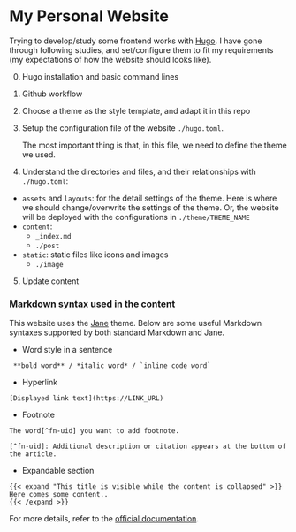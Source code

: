 # My Personal Website

Trying to develop/study some frontend works with [Hugo](https://gohugo.io).
I have gone through following studies, and set/configure them to fit my requirements (my expectations of how the website should looks like).

0. Hugo installation and basic command lines 
1. Github workflow 
2. Choose a theme as the style template, and adapt it in this repo
3. Setup the configuration file of the website `./hugo.toml`.
    
    The most important thing is that, in this file, we need to define the theme we used.

4. Understand the directories and files, and their relationships with `./hugo.toml`:
- `assets` and `layouts`: for the detail settings of the theme. Here is where we should change/overwrite the settings of the theme. Or, the website will be deployed with the configurations in `./theme/THEME_NAME` 
- `content`: 
    - `_index.md`
    - `./post`    
- `static`: static files like icons and images
    - `./image`
5. Update content 

### Markdown syntax used in the content

This website uses the [Jane](https://github.com/xianmin/hugo-theme-jane) theme. 
Below are some useful Markdown syntaxes supported by both standard Markdown and Jane.

- Word style in a sentence

```
 **bold word** / *italic word* / `inline code word`
```

- Hyperlink

```
[Displayed link text](https://LINK_URL)
```

- Footnote

```
The word[^fn-uid] you want to add footnote.

[^fn-uid]: Additional description or citation appears at the bottom of the article.
```

- Expandable section

```
{{< expand "This title is visible while the content is collapsed" >}}
Here comes some content..
{{< /expand >}}
```

For more details, refer to the [official documentation](https://www.xianmin.org/hugo-theme-jane/post/).


